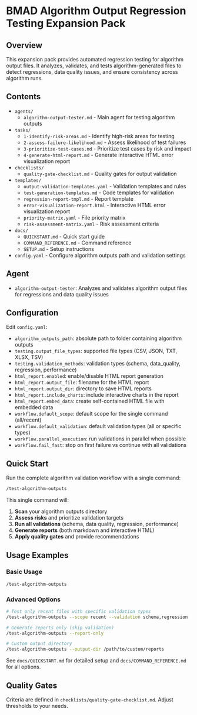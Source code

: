 # BMAD Algorithm Output Regression Testing Expansion Pack

## Overview
This expansion pack provides automated regression testing for algorithm output files. It analyzes, validates, and tests algorithm-generated files to detect regressions, data quality issues, and ensure consistency across algorithm runs.

## Contents
- `agents/`
  - `algorithm-output-tester.md` - Main agent for testing algorithm outputs
- `tasks/`
  - `1-identify-risk-areas.md` - Identify high-risk areas for testing
  - `2-assess-failure-likelihood.md` - Assess likelihood of test failures
  - `3-prioritize-test-cases.md` - Prioritize test cases by risk and impact
  - `4-generate-html-report.md` - Generate interactive HTML error visualization report
- `checklists/`
  - `quality-gate-checklist.md` - Quality gates for output validation
- `templates/`
  - `output-validation-templates.yaml` - Validation templates and rules
  - `test-generation-templates.md` - Code templates for validation
  - `regression-report-tmpl.md` - Report template
  - `error-visualization-report.html` - Interactive HTML error visualization report
  - `priority-matrix.yaml` - File priority matrix
  - `risk-assessment-matrix.yaml` - Risk assessment criteria
- `docs/`
  - `QUICKSTART.md` - Quick start guide
  - `COMMAND_REFERENCE.md` - Command reference
  - `SETUP.md` - Setup instructions
- `config.yaml` - Configure algorithm outputs path and validation settings

## Agent
- `algorithm-output-tester`: Analyzes and validates algorithm output files for regressions and data quality issues

## Configuration
Edit `config.yaml`:
- `algorithm_outputs_path`: absolute path to folder containing algorithm outputs
- `testing.output_file_types`: supported file types (CSV, JSON, TXT, XLSX, TSV)
- `testing.validation_methods`: validation types (schema, data_quality, regression, performance)
- `html_report.enabled`: enable/disable HTML report generation
- `html_report.output_file`: filename for the HTML report
- `html_report.output_dir`: directory to save HTML reports
- `html_report.include_charts`: include interactive charts in the report
- `html_report.embed_data`: create self-contained HTML file with embedded data
- `workflow.default_scope`: default scope for the single command (all/recent)
- `workflow.default_validation`: default validation types (all or specific types)
- `workflow.parallel_execution`: run validations in parallel when possible
- `workflow.fail_fast`: stop on first failure vs continue with all validations

## Quick Start
Run the complete algorithm validation workflow with a single command:

```bash
/test-algorithm-outputs
```

This single command will:
1. **Scan** your algorithm outputs directory
2. **Assess risks** and prioritize validation targets
3. **Run all validations** (schema, data quality, regression, performance)
4. **Generate reports** (both markdown and interactive HTML)
5. **Apply quality gates** and provide recommendations

## Usage Examples

### Basic Usage
```bash
/test-algorithm-outputs
```

### Advanced Options
```bash
# Test only recent files with specific validation types
/test-algorithm-outputs --scope recent --validation schema,regression

# Generate reports only (skip validation)
/test-algorithm-outputs --report-only

# Custom output directory
/test-algorithm-outputs --output-dir /path/to/custom/reports
```

See `docs/QUICKSTART.md` for detailed setup and `docs/COMMAND_REFERENCE.md` for all options.

## Quality Gates
Criteria are defined in `checklists/quality-gate-checklist.md`. Adjust thresholds to your needs.
